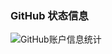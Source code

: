 ### GitHub 状态信息

![GitHub账户信息统计](https://github-stats.ubrong.com/api?username=qweijiaq&show_icons=true&theme=tokyonight)
